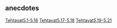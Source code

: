 ## anecdotes
[Tehtavat5.1-5.16](https://github.com/rikumleppanen/blista-front)
[Tehtavat5.17-5.18](https://github.com/rikumleppanen/unicafe-redux)
[Tehtavat5.19-5.21](https://github.com/rikumleppanen/redux-anecdotes)
